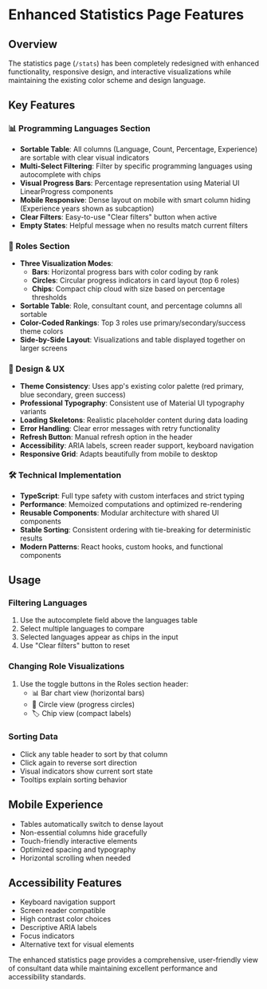 # Enhanced Statistics Page Features

## Overview

The statistics page (`/stats`) has been completely redesigned with enhanced functionality, responsive design, and interactive visualizations while maintaining the existing color scheme and design language.

## Key Features

### 📊 Programming Languages Section

- **Sortable Table**: All columns (Language, Count, Percentage, Experience) are sortable with clear visual indicators
- **Multi-Select Filtering**: Filter by specific programming languages using autocomplete with chips
- **Visual Progress Bars**: Percentage representation using Material UI LinearProgress components
- **Mobile Responsive**: Dense layout on mobile with smart column hiding (Experience years shown as subcaption)
- **Clear Filters**: Easy-to-use "Clear filters" button when active
- **Empty States**: Helpful message when no results match current filters

### 🎯 Roles Section  

- **Three Visualization Modes**: 
  - **Bars**: Horizontal progress bars with color coding by rank
  - **Circles**: Circular progress indicators in card layout (top 6 roles)
  - **Chips**: Compact chip cloud with size based on percentage thresholds
- **Sortable Table**: Role, consultant count, and percentage columns all sortable
- **Color-Coded Rankings**: Top 3 roles use primary/secondary/success theme colors
- **Side-by-Side Layout**: Visualizations and table displayed together on larger screens

### 🎨 Design & UX

- **Theme Consistency**: Uses app's existing color palette (red primary, blue secondary, green success)
- **Professional Typography**: Consistent use of Material UI typography variants
- **Loading Skeletons**: Realistic placeholder content during data loading
- **Error Handling**: Clear error messages with retry functionality  
- **Refresh Button**: Manual refresh option in the header
- **Accessibility**: ARIA labels, screen reader support, keyboard navigation
- **Responsive Grid**: Adapts beautifully from mobile to desktop

### 🛠 Technical Implementation

- **TypeScript**: Full type safety with custom interfaces and strict typing
- **Performance**: Memoized computations and optimized re-rendering
- **Reusable Components**: Modular architecture with shared UI components
- **Stable Sorting**: Consistent ordering with tie-breaking for deterministic results
- **Modern Patterns**: React hooks, custom hooks, and functional components

## Usage

### Filtering Languages
1. Use the autocomplete field above the languages table
2. Select multiple languages to compare
3. Selected languages appear as chips in the input
4. Use "Clear filters" button to reset

### Changing Role Visualizations
1. Use the toggle buttons in the Roles section header:
   - 📊 Bar chart view (horizontal bars)
   - 🍩 Circle view (progress circles) 
   - 🏷 Chip view (compact labels)

### Sorting Data
- Click any table header to sort by that column
- Click again to reverse sort direction
- Visual indicators show current sort state
- Tooltips explain sorting behavior

## Mobile Experience

- Tables automatically switch to dense layout
- Non-essential columns hide gracefully
- Touch-friendly interactive elements
- Optimized spacing and typography
- Horizontal scrolling when needed

## Accessibility Features

- Keyboard navigation support
- Screen reader compatible
- High contrast color choices
- Descriptive ARIA labels
- Focus indicators
- Alternative text for visual elements

The enhanced statistics page provides a comprehensive, user-friendly view of consultant data while maintaining excellent performance and accessibility standards.